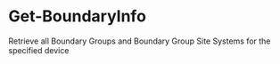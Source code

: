 # Get-BoundaryInfo
Retrieve all Boundary Groups and Boundary Group Site Systems for the specified device

